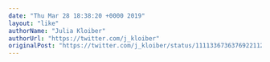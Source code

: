 ```yaml
---
date: "Thu Mar 28 18:38:20 +0000 2019"
layout: "like"
authorName: "Julia Kloiber"
authorUrl: "https://twitter.com/j_kloiber"
originalPost: "https://twitter.com/j_kloiber/status/1111336736376922112"
---
```

